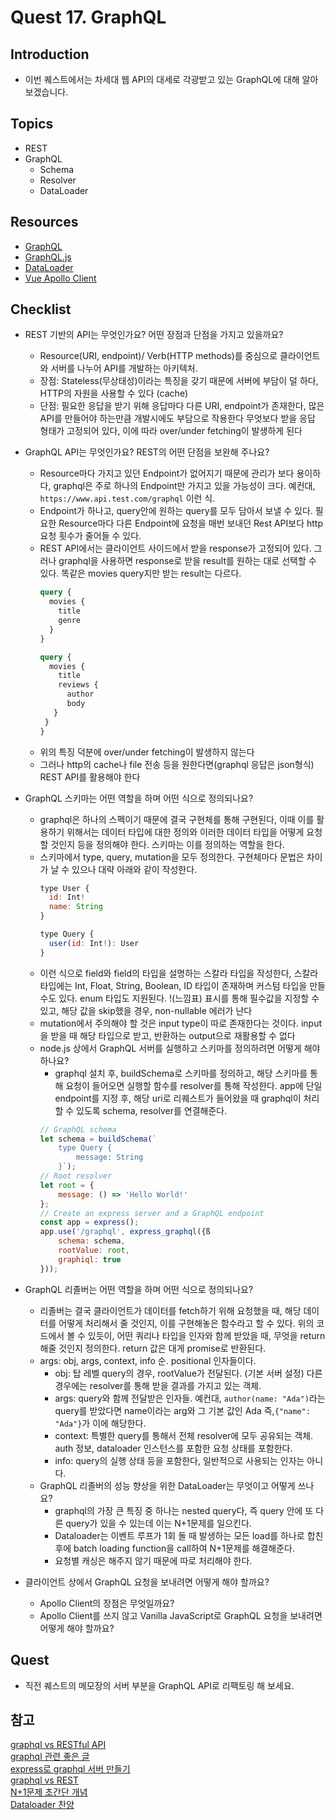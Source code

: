 # Quest 17. GraphQL


## Introduction
* 이번 퀘스트에서는 차세대 웹 API의 대세로 각광받고 있는 GraphQL에 대해 알아보겠습니다.

## Topics
* REST
* GraphQL
  * Schema
  * Resolver
  * DataLoader

## Resources
* [GraphQL](https://graphql.org/)
* [GraphQL.js](http://graphql.org/graphql-js/)
* [DataLoader](https://github.com/facebook/dataloader)
* [Vue Apollo Client](https://github.com/akryum/vue-apollo)

## Checklist
* REST 기반의 API는 무엇인가요? 어떤 장점과 단점을 가지고 있을까요?
  - Resource(URI, endpoint)/ Verb(HTTP methods)를 중심으로 클라이언트와 서버를 나누어 API를 개발하는 아키텍처. 
  - 장점: Stateless(무상태성)이라는 특징을 갖기 때문에 서버에 부담이 덜 하다, HTTP의 자원을 사용할 수 있다 (cache)
  - 단점: 필요한 응답을 받기 위해 응답마다 다른 URI, endpoint가 존재한다, 많은 API를 만들어야 하는만큼 개발시에도 부담으로 작용한다
  무엇보다 받을 응답 형태가 고정되어 있다, 이에 따라 over/under fetching이 발생하게 된다
  
* GraphQL API는 무엇인가요? REST의 어떤 단점을 보완해 주나요?
  - Resource마다 가지고 있던 Endpoint가 없어지기 때문에 관리가 보다 용이하다, graphql은 주로 하나의 Endpoint만 가지고 있을 가능성이 크다.
  예컨대, `https://www.api.test.com/graphql` 이런 식.
  - Endpoint가 하나고, query안에 원하는 query를 모두 담아서 보낼 수 있다. 필요한 Resource마다 다른 Endpoint에 요청을 매번 보내던 Rest API보다
  http 요청 횟수가 줄어들 수 있다.
  - REST API에서는 클라이언트 사이드에서 받을 response가 고정되어 있다. 그러나 graphql을 사용하면 response로 받을 result를 원하는 대로 선택할 수 있다.
  똑같은 movies query지만 받는 result는 다르다.
      ```graphql
      query {
        movies {
          title
          genre
        }  
      }
      ```
      ```graphql
      query {
        movies {
          title
          reviews {
            author
            body
         }
       }  
      }
      ``` 
  - 위의 특징 덕분에 over/under fetching이 발생하지 않는다
  - 그러나 http의 cache나 file 전송 등을 원한다면(graphql 응답은 json형식) REST API를 활용해야 한다
  
* GraphQL 스키마는 어떤 역할을 하며 어떤 식으로 정의되나요?
  - graphql은 하나의 스펙이기 때문에 결국 구현체를 통해 구현된다, 이때 이를 활용하기 위해서는 데이터 타입에 대한 정의와 이러한 데이터 타입을 어떻게 요청할 것인지 등을
  정의해야 한다. 스키마는 이를 정의하는 역할을 한다.
  - 스키마에서 type, query, mutation을 모두 정의한다. 구현체마다 문법은 차이가 날 수 있으나 대략 아래와 같이 작성한다.
      ```javascript
      type User {
        id: Int!
        name: String
      }
    
      type Query {  
        user(id: Int!): User
      }
      ```
  - 이런 식으로 field와 field의 타입을 설명하는 스칼라 타입을 작성한다, 스칼라 타입에는 Int, Float, String, Boolean, ID 타입이 존재하며
  커스텀 타입을 만들 수도 있다. enum 타입도 지원된다. !(느낌표) 표시를 통해 필수값을 지정할 수 있고, 해당 값을 skip했을 경우, non-nullable 에러가 난다
  - mutation에서 주의해야 할 것은 input type이 따로 존재한다는 것이다. input을 받을 때 해당 타입으로 받고, 반환하는 output으로 재활용할 수 없다
  * node.js 상에서 GraphQL 서버를 실행하고 스키마를 정의하려면 어떻게 해야 하나요?
    - graphql 설치 후, buildSchema로 스키마를 정의하고, 해당 스키마를 통해 요청이 들어오면 실행할 함수를 resolver를 통해 작성한다.
    app에 단일 endpoint를 지정 후, 해당 uri로 리퀘스트가 들어왔을 때 graphql이 처리할 수 있도록 schema, resolver를 연결해준다.
    ```javascript
    // GraphQL schema
    let schema = buildSchema(`
        type Query {
            message: String
        }`);
    // Root resolver
    let root = {
        message: () => 'Hello World!'
    };
    // Create an express server and a GraphQL endpoint
    const app = express();
    app.use('/graphql', express_graphql({ß
        schema: schema,
        rootValue: root,
        graphiql: true
    }));
    ```
  
* GraphQL 리졸버는 어떤 역할을 하며 어떤 식으로 정의되나요?
  - 리졸버는 결국 클라이언트가 데이터를 fetch하기 위해 요청했을 때, 해당 데이터를 어떻게 처리해서 줄 것인지, 이를 구현해놓은 함수라고 할 수 있다.
  위의 코드에서 볼 수 있듯이, 어떤 쿼리나 타입을 인자와 함께 받았을 때, 무엇을 return해줄 것인지 정의한다. return 값은 대게 promise로 반환된다.
  - args: obj, args, context, info 순. positional 인자들이다.
    - obj: 탑 레벨 query의 경우, rootValue가 전달된다. (기본 서버 설정) 다른 경우에는 resolver를 통해 받을 결과를 가지고 있는 객체.
    - args: query와 함께 전달받은 인자들. 예컨대, `author(name: "Ada")`라는 query를 받았다면 name이라는 arg와 그 기본 값인 Ada 
    즉,`{"name": "Ada"}`가 이에 해당한다.
    - context: 특별한 query를 통해서 전체 resolver에 모두 공유되는 객체. auth 정보, dataloader 인스턴스를 포함한 요청 상태를 포함한다.
    - info: query의 실행 상태 등을 포함한다, 일반적으로 사용되는 인자는 아니다.
  * GraphQL 리졸버의 성능 향상을 위한 DataLoader는 무엇이고 어떻게 쓰나요?
    - graphql의 가장 큰 특징 중 하나는 nested query다, 즉 query 안에 또 다른 query가 있을 수 있는데 이는 N+1문제를 일으킨다. 
    - Dataloader는 이벤트 루프가 1회 돌 때 발생하는 모든 load를 하나로 합친 후에 batch loading function을 call하여 N+1문제를 해결해준다.
    - 요청별 캐싱은 해주지 않기 때문에 따로 처리해야 한다.
  
* 클라이언트 상에서 GraphQL 요청을 보내려면 어떻게 해야 할까요?
  * Apollo Client의 장점은 무엇일까요?
  * Apollo Client를 쓰지 않고 Vanilla JavaScript로 GraphQL 요청을 보내려면 어떻게 해야 할까요?

## Quest
* 직전 퀘스트의 메모장의 서버 부분을 GraphQL API로 리팩토링 해 보세요.

## 참고
[graphql vs RESTful API](https://www.holaxprogramming.com/2018/01/20/graphql-vs-restful-api/)  
[graphql 관련 좋은 글](https://medium.com/@FourwingsY/graphql%EC%9D%84-%EC%98%A4%ED%95%B4%ED%95%98%EB%8B%A4-3216f404134)  
[express로 graphql 서버 만들기](https://medium.com/codingthesmartway-com-blog/creating-a-graphql-server-with-node-js-and-express-f6dddc5320e1)  
[graphql vs REST](https://blog.apollographql.com/graphql-vs-rest-5d425123e34b)  
[N+1문제 초간단 개념](https://zetawiki.com/wiki/N%2B1_%EC%BF%BC%EB%A6%AC_%EB%AC%B8%EC%A0%9C)  
[Dataloader 찬양](https://medium.com/@gajus/using-dataloader-to-batch-requests-c345f4b23433)  